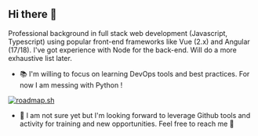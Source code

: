 ## Hi there 👋

Professional background in full stack web development (Javascript, Typescript) using popular front-end frameworks like Vue (2.x) and Angular (17/18). I've got experience with Node for the back-end. Will do a more exhaustive list later.

- 📚 I'm willing to focus on learning DevOps tools and best practices. For now I am messing with Python !

[![roadmap.sh](https://roadmap.sh/card/tall/677babf570129741a8a69545?variant=dark)](https://roadmap.sh)

- 🔭 I am not sure yet but I'm looking forward to leverage Github tools and activity for training and new opportunities. Feel free to reach me 🤙
<!--
**RAM-4/RAM-4** is a ✨ _special_ ✨ repository because its `README.md` (this file) appears on your GitHub profile.

Here are some ideas to get you started:

- 🔭 I’m currently working on ...
- 🌱 I’m currently learning ...
- 👯 I’m looking to collaborate on ...
- 🤔 I’m looking for help with ...
- 💬 Ask me about ...
- 📫 How to reach me: ...
- 😄 Pronouns: ...
- ⚡ Fun fact: ...
-->
